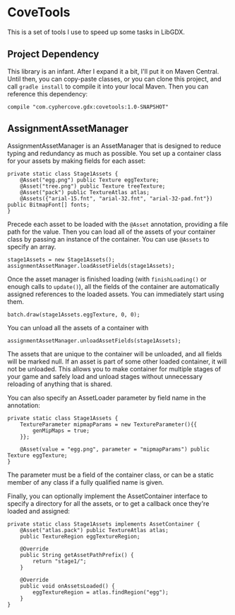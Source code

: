 # CoveTools
This is a set of tools I use to speed up some tasks in LibGDX.

## Project Dependency

This library is an infant. After I expand it a bit, I'll put it on Maven Central. Until then, you can copy-paste classes, or you can clone this project, and call `gradle install` to compile it into your local Maven. Then you can reference this dependency:

    compile "com.cyphercove.gdx:covetools:1.0-SNAPSHOT"

## AssignmentAssetManager

AssignmentAssetManager is an AssetManager that is designed to reduce typing and redundancy as much as possible. You set up a container class for your assets by making fields for each asset:

	private static class Stage1Assets {
	    @Asset("egg.png") public Texture eggTexture;
	    @Asset("tree.png") public Texture treeTexture;
	    @Asset("pack") public TextureAtlas atlas;
	    @Assets({"arial-15.fnt", "arial-32.fnt", "arial-32-pad.fnt"}) public BitmapFont[] fonts;
	}

Precede each asset to be loaded with the `@Asset` annotation, providing a file path for the value. Then you can load all of the assets of your container class by passing an instance of the container. You can use `@Assets` to specify an array.

    stage1Assets = new Stage1Assets();
    assignmentAssetManager.loadAssetFields(stage1Assets);
    
Once the asset manager is finished loading (with `finishLoading()` or enough calls to `update()`), all the fields of the container are automatically assigned references to the loaded assets. You can immediately start using them.

    batch.draw(stage1Assets.eggTexture, 0, 0);
    
You can unload all the assets of a container with

    assignmentAssetManager.unloadAssetFields(stage1Assets);
    
The assets that are unique to the container will be unloaded, and all fields will be marked null. If an asset is part of some other loaded container, it will not be unloaded. This allows you to make container for multiple stages of your game and safely load and unload stages without unnecessary reloading of anything that is shared.

You can also specify an AssetLoader parameter by field name in the annotation:

	private static class Stage1Assets {
        TextureParameter mipmapParams = new TextureParameter(){{
            genMipMaps = true;
        }};
    	
        @Asset(value = "egg.png", parameter = "mipmapParams") public Texture eggTexture;
	}
	
The parameter must be a field of the container class, or can be a static member of any class if a fully qualified name is given.

Finally, you can optionally implement the AssetContainer interface to specify a directory for all the assets, or to get a callback once they're loaded and assigned:

    private static class Stage1Assets implements AssetContainer {
	    @Asset("atlas.pack") public TextureAtlas atlas;
	    public TextureRegion eggTextureRegion;
        
		@Override
		public String getAssetPathPrefix() {
			return "stage1/";
		}
		
		@Override
		public void onAssetsLoaded() {
			eggTextureRegion = atlas.findRegion("egg");
		}
    }